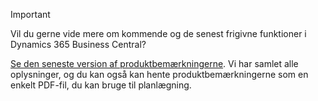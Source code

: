 > [!IMPORTANT]
>
> Vil du gerne vide mere om kommende og de senest frigivne funktioner i Dynamics 365 Business Central?
>
> [Se den seneste version af produktbemærkningerne](/business-applications-release-notes/April19/dynamics365-business-central/). Vi har samlet alle oplysninger, og du kan også kan hente produktbemærkningerne som en enkelt PDF-fil, du kan bruge til planlægning.  
